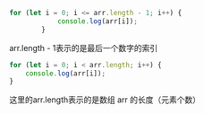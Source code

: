 ```JavaScript
for (let i = 0; i <= arr.length - 1; i++) {
            console.log(arr[i]);
        }
```

arr.length - 1表示的是最后一个数字的索引



```javascript
for (let i = 0; i < arr.length; i++) {
    console.log(arr[i]);
}
```

这里的arr.length表示的是数组 arr 的长度（元素个数）